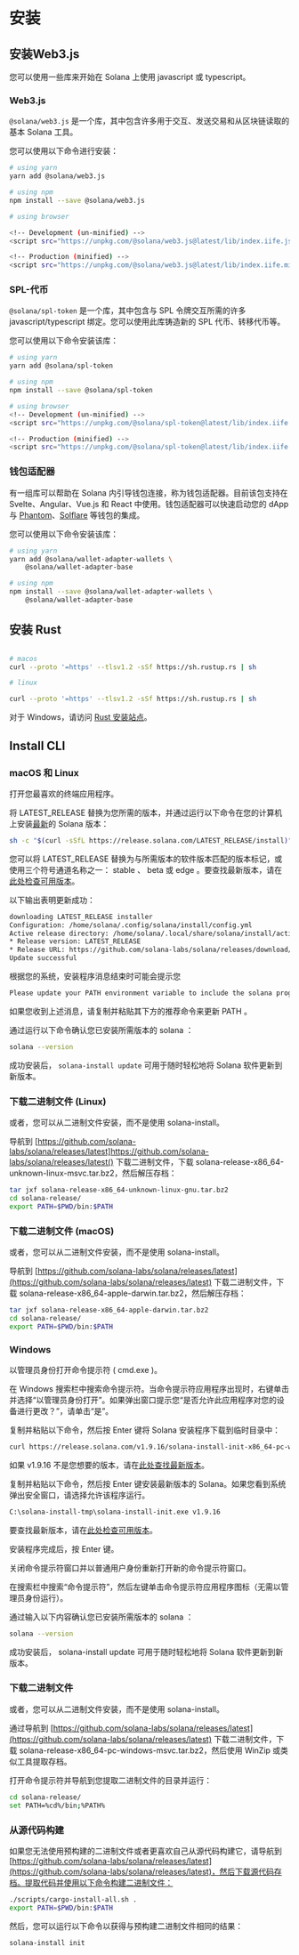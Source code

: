 # 安装

## 安装Web3.js

您可以使用一些库来开始在 Solana 上使用 javascript 或 typescript。

### Web3.js

`@solana/web3.js` 是一个库，其中包含许多用于交互、发送交易和从区块链读取的基本 Solana 工具。

您可以使用以下命令进行安装：

```bash
# using yarn
yarn add @solana/web3.js

# using npm
npm install --save @solana/web3.js

# using browser

<!-- Development (un-minified) -->
<script src="https://unpkg.com/@solana/web3.js@latest/lib/index.iife.js"></script>

<!-- Production (minified) -->
<script src="https://unpkg.com/@solana/web3.js@latest/lib/index.iife.min.js"></script>
```

### SPL-代币

`@solana/spl-token` 是一个库，其中包含与 SPL 令牌交互所需的许多 javascript/typescript 绑定。您可以使用此库铸造新的 SPL 代币、转移代币等。

您可以使用以下命令安装该库：

```bash
# using yarn
yarn add @solana/spl-token

# using npm
npm install --save @solana/spl-token

# using browser
<!-- Development (un-minified) -->
<script src="https://unpkg.com/@solana/spl-token@latest/lib/index.iife.js"></script>

<!-- Production (minified) -->
<script src="https://unpkg.com/@solana/spl-token@latest/lib/index.iife.min.js"></script>
```


### 钱包适配器

有一组库可以帮助在 Solana 内引导钱包连接，称为钱包适配器。目前该包支持在 Svelte、Angular、Vue.js 和 React 中使用。钱包适配器可以快速启动您的 dApp 与 [Phantom](https://phantom.app/)、[Solflare](https://solflare.com/) 等钱包的集成。

您可以使用以下命令安装该库：

```bash
# using yarn
yarn add @solana/wallet-adapter-wallets \
    @solana/wallet-adapter-base

# using npm
npm install --save @solana/wallet-adapter-wallets \
    @solana/wallet-adapter-base

```

## 安装 Rust


```bash

# macos
curl --proto '=https' --tlsv1.2 -sSf https://sh.rustup.rs | sh

# linux

curl --proto '=https' --tlsv1.2 -sSf https://sh.rustup.rs | sh
```

对于 Windows，请访问 [Rust 安装站点](https://www.rust-lang.org/tools/install)。

## Install CLI

### macOS 和 Linux

打开您最喜欢的终端应用程序。

将 LATEST_RELEASE 替换为您所需的版本，并通过运行以下命令在您的计算机上安装[最新](https://github.com/solana-labs/solana/releases)的 Solana 版本：

```bash
sh -c "$(curl -sSfL https://release.solana.com/LATEST_RELEASE/install)"
```

您可以将 LATEST_RELEASE 替换为与所需版本的软件版本匹配的版本标记，或使用三个符号通道名称之一： stable 、 beta 或 edge 。要查找最新版本，请在[此处检查可用版本](https://github.com/solana-labs/solana/releases)。

以下输出表明更新成功：

```bash
downloading LATEST_RELEASE installer
Configuration: /home/solana/.config/solana/install/config.yml
Active release directory: /home/solana/.local/share/solana/install/active_release
* Release version: LATEST_RELEASE
* Release URL: https://github.com/solana-labs/solana/releases/download/LATEST_RELEASE/solana-release-x86_64-unknown-linux-gnu.tar.bz2
Update successful
```

根据您的系统，安装程序消息结束时可能会提示您

```bash
Please update your PATH environment variable to include the solana programs:
```

如果您收到上述消息，请复制并粘贴其下方的推荐命令来更新 PATH 。

通过运行以下命令确认您已安装所需版本的 solana ：

```bash
solana --version
```

成功安装后， `solana-install update` 可用于随时轻松地将 Solana 软件更新到新版本。

### 下载二进制文件 (Linux)

或者，您可以从二进制文件安装，而不是使用 solana-install。

导航到 [https://github.com/solana-labs/solana/releases/latest]https://github.com/solana-labs/solana/releases/latest() 下载二进制文件，下载 solana-release-x86_64-unknown-linux-msvc.tar.bz2，然后解压存档：

```bash
tar jxf solana-release-x86_64-unknown-linux-gnu.tar.bz2
cd solana-release/
export PATH=$PWD/bin:$PATH
```

### 下载二进制文件 (macOS)

或者，您可以从二进制文件安装，而不是使用 solana-install。

导航到 [https://github.com/solana-labs/solana/releases/latest](https://github.com/solana-labs/solana/releases/latest) 下载二进制文件，下载 solana-release-x86_64-apple-darwin.tar.bz2，然后解压存档：

```bash
tar jxf solana-release-x86_64-apple-darwin.tar.bz2
cd solana-release/
export PATH=$PWD/bin:$PATH
```

### Windows

以管理员身份打开命令提示符 ( cmd.exe )。

在 Windows 搜索栏中搜索命令提示符。当命令提示符应用程序出现时，右键单击并选择“以管理员身份打开”。如果弹出窗口提示您“是否允许此应用程序对您的设备进行更改？”，请单击“是”。

复制并粘贴以下命令，然后按 Enter 键将 Solana 安装程序下载到临时目录中：

```bash
curl https://release.solana.com/v1.9.16/solana-install-init-x86_64-pc-windows-msvc.exe --output C:\solana-install-tmp\solana-install-init.exe --create-dirs
```

如果 v1.9.16 不是您想要的版本，请在[此处查找最新版本](https://github.com/solana-labs/solana/releases)。

复制并粘贴以下命令，然后按 Enter 键安装最新版本的 Solana。如果您看到系统弹出安全窗口，请选择允许该程序运行。

```bash
C:\solana-install-tmp\solana-install-init.exe v1.9.16
```

要查找最新版本，请在[此处检查可用版本](https://github.com/solana-labs/solana/releases)。

安装程序完成后，按 Enter 键。

关闭命令提示符窗口并以普通用户身份重新打开新的命令提示符窗口。

在搜索栏中搜索“命令提示符”，然后左键单击命令提示符应用程序图标（无需以管理员身份运行）。

通过输入以下内容确认您已安装所需版本的 solana ：

```bash
solana --version
```

成功安装后， solana-install update 可用于随时轻松地将 Solana 软件更新到新版本。


### 下载二进制文件

或者，您可以从二进制文件安装，而不是使用 solana-install。

通过导航到 [https://github.com/solana-labs/solana/releases/latest](https://github.com/solana-labs/solana/releases/latest) 下载二进制文件，下载 solana-release-x86_64-pc-windows-msvc.tar.bz2，然后使用 WinZip 或类似工具提取存档。

打开命令提示符并导航到您提取二进制文件的目录并运行：

```bash
cd solana-release/
set PATH=%cd%/bin;%PATH%
```

### 从源代码构建

如果您无法使用预构建的二进制文件或者更喜欢自己从源代码构建它，请导航到 [https://github.com/solana-labs/solana/releases/latest](https://github.com/solana-labs/solana/releases/latest)，然后下载源代码存档。提取代码并使用以下命令构建二进制文件：

```bash
./scripts/cargo-install-all.sh .
export PATH=$PWD/bin:$PATH
```

然后，您可以运行以下命令以获得与预构建二进制文件相同的结果：

```bash
solana-install init
```
